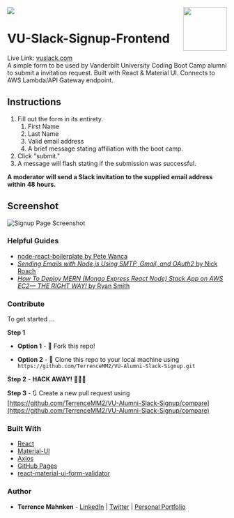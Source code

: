 <img src="https://img.shields.io/github/last-commit/terrencemm2/VU-Alumni-Slack-Signup?style=for-the-badge" />
<img align="right" width="100" height="100" src="../media/logo.png">

# VU-Slack-Signup-Frontend
Live Link: [vuslack.com](https://vuslack.com)  
A simple form to be used by Vanderbilt University Coding Boot Camp alumni to submit a invitation request. Built with React &amp; Material UI. Connects to AWS Lambda/API Gateway endpoint. 

## Instructions
1. Fill out the form in its entirety.  
   1. First Name  
   2. Last Name  
   3. Valid email address  
   4. A brief message stating affiliation with the boot camp.  
2. Click "submit."
3. A message will flash stating if the submission was successful.

**A moderator will send a Slack invitation to the supplied email address within 48 hours.**

## Screenshot
![Signup Page Screenshot](https://github.com/TerrenceMM2/VU-Alumni-Slack-Signup/blob/media/screenshot.png?raw=true)  

### Helpful Guides
- [node-react-boilerplate by Pete Wanca](https://github.com/petewanca/node-react-boilerplate)  
- [*Sending Emails with Node.js Using SMTP, Gmail, and OAuth2* by Nick Roach](https://medium.com/@nickroach_50526/sending-emails-with-node-js-using-smtp-gmail-and-oauth2-316fe9c790a1)  
- [*How To Deploy MERN (Mongo Express React Node) Stack App on AWS EC2— THE RIGHT WAY!* by Ryan Smith](https://medium.com/@rksmith369/how-to-deploy-mern-stack-app-on-aws-ec2-with-ssl-nginx-the-right-way-e76c1a8cd6c6)  

### Contribute  

To get started ...

**Step 1**

- **Option 1** - 🍴 Fork this repo!

- **Option 2** - 👯 Clone this repo to your local machine using `https://github.com/TerrenceMM2/VU-Alumni-Slack-Signup.git`

**Step 2** - **HACK AWAY!** 🔨🔨🔨

**Step 3** - 🔃 Create a new pull request using [https://github.com/TerrenceMM2/VU-Alumni-Slack-Signup/compare](https://github.com/TerrenceMM2/VU-Alumni-Slack-Signup/compare)

### Built With
- [React](https://reactjs.org/)  
- [Material-UI](https://material-ui.com/)  
- [Axios](https://www.npmjs.com/package/axios)  
- [GitHub Pages](https://www.npmjs.com/package/gh-pages)  
- [react-material-ui-form-validator](https://www.npmjs.com/package/react-material-ui-form-validator)  

### Author
* **Terrence Mahnken** - [LinkedIn](https://www.linkedin.com/in/terrencemahnken/) | [Twitter](https://twitter.com/TerrenceMahnken) | [Personal Portfolio](https://terrence.codes)